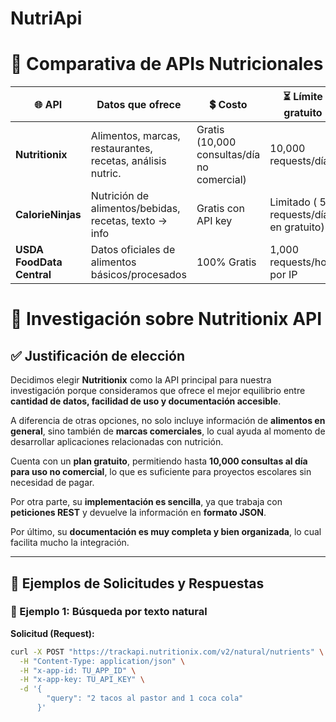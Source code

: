 # NutriApi
# 🥗 Comparativa de APIs Nutricionales

| 🌐 API                 |  Datos que ofrece                                        | 💲 Costo              | ⏳ Límite gratuito              | ⚙️ Implementación | 📖 Documentación |
|------------------------|------------------------------------------------------------|-----------------------------|--------------------------------|-------------------|-----------------|
| **Nutritionix**        | Alimentos, marcas, restaurantes, recetas, análisis nutric. |  Gratis (10,000 consultas/día no comercial) | 10,000 requests/día            | ⭐⭐⭐⭐☆ Fácil       | ⭐⭐⭐⭐⭐ Completa |
| **CalorieNinjas**      | Nutrición de alimentos/bebidas, recetas, texto → info      |  Gratis con API key        | Limitado ( 50 requests/día en gratuito) | ⭐⭐⭐⭐☆ Fácil       | ⭐⭐⭐⭐☆ Muy buena |
| **USDA FoodData Central** | Datos oficiales de alimentos básicos/procesados           |  100% Gratis               | 1,000 requests/hora por IP     | ⭐⭐⭐☆ Media        | ⭐⭐⭐⭐⭐ Completa  |

# 🥗 Investigación sobre Nutritionix API

## ✅ Justificación de elección

Decidimos elegir **Nutritionix** como la API principal para nuestra investigación porque consideramos que ofrece el mejor equilibrio entre **cantidad de datos, facilidad de uso y documentación accesible**.  

A diferencia de otras opciones, no solo incluye información de **alimentos en general**, sino también de **marcas comerciales**, lo cual ayuda al momento de desarrollar aplicaciones relacionadas con nutrición.  

Cuenta con un **plan gratuito**, permitiendo hasta **10,000 consultas al día para uso no comercial**, lo que es suficiente para proyectos escolares sin necesidad de pagar.  

Por otra parte, su **implementación es sencilla**, ya que trabaja con **peticiones REST** y devuelve la información en **formato JSON**.  

Por último, su **documentación es muy completa y bien organizada**, lo cual facilita mucho la integración.  

---

## 📌 Ejemplos de Solicitudes y Respuestas

### 🔹 Ejemplo 1: Búsqueda por texto natural

**Solicitud (Request):**
```bash
curl -X POST "https://trackapi.nutritionix.com/v2/natural/nutrients" \
  -H "Content-Type: application/json" \
  -H "x-app-id: TU_APP_ID" \
  -H "x-app-key: TU_API_KEY" \
  -d '{
        "query": "2 tacos al pastor and 1 coca cola"
      }'
